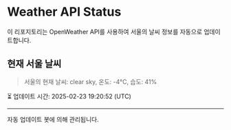 
# Weather API Status

이 리포지토리는 OpenWeather API를 사용하여 서울의 날씨 정보를 자동으로 업데이트합니다.

## 현재 서울 날씨
> 서울의 현재 날씨: clear sky, 온도: -4°C, 습도: 41%

⏳ 업데이트 시간: 2025-02-23 19:20:52 (UTC)

---
자동 업데이트 봇에 의해 관리됩니다.
